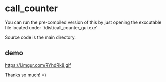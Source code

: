 ﻿# call_counter
You can run the pre-compiled version of this by just opening the exxcutable file located under '/dist/call_counter_gui.exe'

Source code is the main directory.

## demo
https://i.imgur.com/RYhdRk8.gif

Thanks so much! =)
